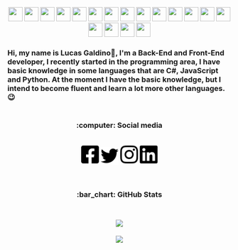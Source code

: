 <p align="center">
<img height="32" width="32" src="https://cdn.jsdelivr.net/npm/simple-icons@v5/icons/html5.svg" /> <img height="32" width="32" src="https://cdn.jsdelivr.net/npm/simple-icons@v5/icons/css3.svg" /> <img height="32" width="32" src="https://cdn.jsdelivr.net/npm/simple-icons@v5/icons/cplusplus.svg" /> <img height="32" width="32" src="https://cdn.jsdelivr.net/npm/simple-icons@v5/icons/csharp.svg" /> <img height="32" width="32" src="https://cdn.jsdelivr.net/npm/simple-icons@v5/icons/javascript.svg" /> <img height="32" width="32" src="https://cdn.jsdelivr.net/npm/simple-icons@v5/icons/python.svg" /> <img height="32" width="32" src="https://cdn.jsdelivr.net/npm/simple-icons@v5/icons/react.svg" /> <img height="32" width="32" src="https://cdn.jsdelivr.net/npm/simple-icons@v5/icons/nodedotjs.svg" /> <img height="32" width="32" src="https://cdn.jsdelivr.net/npm/simple-icons@v5/icons/mysql.svg" /> <img height="32" width="32" src="https://cdn.jsdelivr.net/npm/simple-icons@v5/icons/mongodb.svg" /> <img height="32" width="32" src="https://cdn.jsdelivr.net/npm/simple-icons@v5/icons/mariadb.svg" /> <img height="32" width="32" src="https://cdn.jsdelivr.net/npm/simple-icons@v5/icons/gimp.svg" /> <img height="32" width="32" src="https://cdn.jsdelivr.net/npm/simple-icons@v5/icons/git.svg" /> <img height="32" width="32" src="https://cdn.jsdelivr.net/npm/simple-icons@v5/icons/github.svg" /> <img height="32" width="32" src="https://cdn.jsdelivr.net/npm/simple-icons@v5/icons/bootstrap.svg" /> <img height="32" width="32" src="https://cdn.jsdelivr.net/npm/simple-icons@v5/icons/docker.svg" /> <img height="32" width="32" src="https://cdn.jsdelivr.net/npm/simple-icons@v5/icons/microsoftazure.svg" /> <img height="32" width="32" src="https://cdn.jsdelivr.net/npm/simple-icons@v5/icons/visualstudiocode.svg" /></p>

### Hi, my name is Lucas Galdino👋, I'm a Back-End and Front-End developer, I recently started in the programming area, I have basic knowledge in some languages that are C#, JavaScript and Python. At the moment I have the basic knowledge, but I intend to become fluent and learn a lot more other languages. :wink: <br> <br>

<h3 align="center"> :computer: Social media</h3>

<p align="center"><br>
<img src="/assets/facebook-square-brands.png" width="40" src="https://www.facebook.com/Lucas.Galdino.com.br">
<img src="/assets/twitter-brands.png" width="40" src="https://twitter.com/LucaasGaldinno">
<img src="/assets/instagram-brands.png" width="40" src="https://www.instagram.com/lucaagaldinno/">
<img src="/assets/linkedin-brands.png" width="40"src="">
</p><br>

<h3 align="center">:bar_chart: GitHub Stats</h3><br>

<p align="center">
<img src="https://github-readme-stats.vercel.app/api?username=LucasGaldinno&show_icons=true&theme=radical&github.com/LucasGaldinno/github-readme-stats"><br><br>
<img src="https://github-readme-stats.vercel.app/api/top-langs/?username=LucasGaldinno&layout=compact&theme=radical&github.com/anuraghazra/github-readme-stats">
</p>
